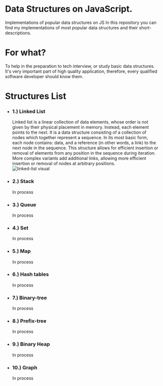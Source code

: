 # Data Structures on JavaScript.
Implementations of popular data structures on JS
In this repository you can find my implementations of most popular data structures and their short-descriptions.

# For what?
To help in the preparation to tech interview, or study basic data structures. It's very important part of high quality application, therefore, every qualified software developer should know them.

# Structures List

<ul>
  <li>
    <h3>1.) Linked List</h3>
    <p>Linked list is a linear collection of data elements, whose order is not given by their physical placement in memory. Instead, each element points to the next. It is a data structure consisting of a collection of nodes which together represent a sequence. In its most basic form, each node contains: data, and a reference (in other words, a link) to the next node in the sequence. This structure allows for efficient insertion or removal of elements from any position in the sequence during iteration. More complex variants add additional links, allowing more efficient insertion or removal of nodes at arbitrary positions. <br/>
    <img align="center" alt="linked-list visual" src="https://habrastorage.org/web/457/670/66a/45767066a1d34dee9fc40e4cdf86872f.png"/>
    </p>
  </li>
  
   <li>
    <h3>2.) Stack</h3>
    <p>In process</p>
  </li>
  
   <li>
    <h3>3.) Queue</h3>
    <p>In process</p>
  </li>
  
  <li>
    <h3>4.) Set</h3>
    <p>In process</p>
  </li>
  
  <li>
    <h3>5.) Map</h3>
    <p>In process</p>
  </li>
  
  <li>
    <h3>6.) Hash tables</h3>
    <p>In process</p>
  </li>
  
  <li>
    <h3>7.) Binary-tree</h3>
    <p>In process</p>
  </li>
  
  <li>
    <h3>8.) Prefix-tree</h3>
    <p>In process</p>
  </li>
  
  <li>
    <h3>9.) Binary Heap</h3>
    <p>In process</p>
  </li>
  
  <li>
    <h3>10.) Graph</h3>
    <p>In process</p>
  </li>
</ul>
